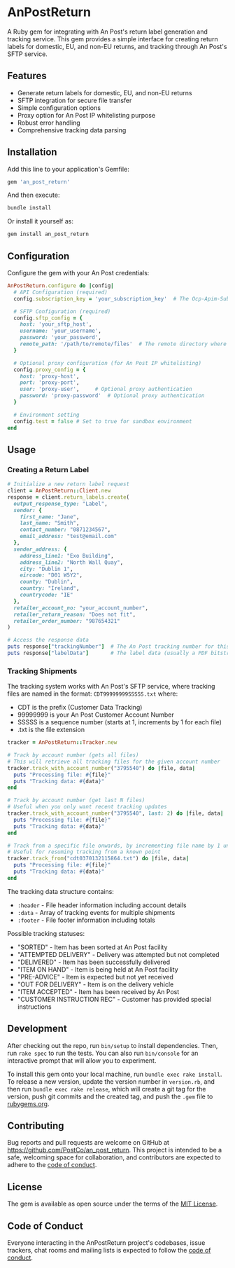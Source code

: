 # AnPostReturn

A Ruby gem for integrating with An Post's return label generation and tracking service. This gem provides a simple interface for creating return labels for domestic, EU, and non-EU returns, and tracking through An Post's SFTP service.

## Features

- Generate return labels for domestic, EU, and non-EU returns
- SFTP integration for secure file transfer
- Simple configuration options
- Proxy option for An Post IP whitelisting purpose
- Robust error handling
- Comprehensive tracking data parsing

## Installation

Add this line to your application's Gemfile:

```ruby
gem 'an_post_return'
```

And then execute:

```bash
bundle install
```

Or install it yourself as:

```bash
gem install an_post_return
```

## Configuration

Configure the gem with your An Post credentials:

```ruby
AnPostReturn.configure do |config|
  # API Configuration (required)
  config.subscription_key = 'your_subscription_key'  # The Ocp-Apim-Subscription-Key for authentication

  # SFTP Configuration (required)
  config.sftp_config = {
    host: 'your_sftp_host',
    username: 'your_username',
    password: 'your_password',
    remote_path: '/path/to/remote/files'  # The remote directory where An Post places tracking files
  }

  # Optional proxy configuration (for An Post IP whitelisting)
  config.proxy_config = {
    host: 'proxy-host',
    port: 'proxy-port',
    user: 'proxy-user',     # Optional proxy authentication
    password: 'proxy-password'  # Optional proxy authentication
  }

  # Environment setting
  config.test = false # Set to true for sandbox environment
end
```

## Usage

### Creating a Return Label

```ruby
# Initialize a new return label request
client = AnPostReturn::Client.new
response = client.return_labels.create(
  output_response_type: "Label",
  sender: {
    first_name: "Jane",
    last_name: "Smith",
    contact_number: "0871234567",
    email_address: "test@email.com"
  },
  sender_address: {
    address_line1: "Exo Building",
    address_line2: "North Wall Quay",
    city: "Dublin 1",
    eircode: "D01 W5Y2",
    county: "Dublin",
    country: "Ireland",
    countrycode: "IE"
  },
  retailer_account_no: "your_account_number",
  retailer_return_reason: "Does not fit",
  retailer_order_number: "987654321"
)

# Access the response data
puts response["trackingNumber"]  # The An Post tracking number for this shipment
puts response["labelData"]       # The label data (usually a PDF bitstream)
```

### Tracking Shipments

The tracking system works with An Post's SFTP service, where tracking files are named in the format:
`CDT99999999SSSSS.txt` where:

- CDT is the prefix (Customer Data Tracking)
- 99999999 is your An Post Customer Account Number
- SSSSS is a sequence number (starts at 1, increments by 1 for each file)
- .txt is the file extension

```ruby
tracker = AnPostReturn::Tracker.new

# Track by account number (gets all files)
# This will retrieve all tracking files for the given account number
tracker.track_with_account_number("3795540") do |file, data|
  puts "Processing file: #{file}"
  puts "Tracking data: #{data}"
end

# Track by account number (get last N files)
# Useful when you only want recent tracking updates
tracker.track_with_account_number("3795540", last: 2) do |file, data|
  puts "Processing file: #{file}"
  puts "Tracking data: #{data}"
end

# Track from a specific file onwards, by incrementing file name by 1 until no file is found
# Useful for resuming tracking from a known point
tracker.track_from("cdt0370132115864.txt") do |file, data|
  puts "Processing file: #{file}"
  puts "Tracking data: #{data}"
end
```

The tracking data structure contains:

- `:header` - File header information including account details
- `:data` - Array of tracking events for multiple shipments
- `:footer` - File footer information including totals

Possible tracking statuses:

- "SORTED" - Item has been sorted at An Post facility
- "ATTEMPTED DELIVERY" - Delivery was attempted but not completed
- "DELIVERED" - Item has been successfully delivered
- "ITEM ON HAND" - Item is being held at An Post facility
- "PRE-ADVICE" - Item is expected but not yet received
- "OUT FOR DELIVERY" - Item is on the delivery vehicle
- "ITEM ACCEPTED" - Item has been received by An Post
- "CUSTOMER INSTRUCTION REC" - Customer has provided special instructions

## Development

After checking out the repo, run `bin/setup` to install dependencies. Then, run `rake spec` to run the tests. You can also run `bin/console` for an interactive prompt that will allow you to experiment.

To install this gem onto your local machine, run `bundle exec rake install`. To release a new version, update the version number in `version.rb`, and then run `bundle exec rake release`, which will create a git tag for the version, push git commits and the created tag, and push the `.gem` file to [rubygems.org](https://rubygems.org).

## Contributing

Bug reports and pull requests are welcome on GitHub at https://github.com/PostCo/an_post_return. This project is intended to be a safe, welcoming space for collaboration, and contributors are expected to adhere to the [code of conduct](https://github.com/PostCo/an_post_return/blob/main/CODE_OF_CONDUCT.md).

## License

The gem is available as open source under the terms of the [MIT License](https://opensource.org/licenses/MIT).

## Code of Conduct

Everyone interacting in the AnPostReturn project's codebases, issue trackers, chat rooms and mailing lists is expected to follow the [code of conduct](https://github.com/PostCo/an_post_return/blob/main/CODE_OF_CONDUCT.md).
